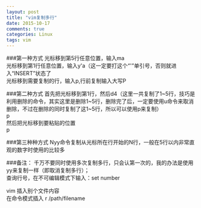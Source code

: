 ```yaml
---
layout: post
title: "vim复制多行"
date: 2015-10-17
comments: true
categories: Linux
tags: vim
---
```


###第一种方式
光标移到第5行任意位置，输入ma  
光标移到第1行任意位置，输入y'a（这一定要打这个“'”单引号，否则就进入“INSERT”状态了  
光标移到需要复制的行，输入p,行前复制输入大写P  

###第二种方式
首先把光标移到第1行，然后d4（这里一共复制了1~5行，技巧是利用删除的命令，其实这里是删除1~5行，删除完了后，一定要使用u命令来取消删除，不过在删除的同时复制了这1~5行，所以可以使用p来复制）  
p  
然后把光标移到要粘贴的位置  
p  


###第三种种方式
Nyy命令复制从光标所在行开始的N行，一般在5行以内非常直观的数字时使用的比较多


###备注：
千万不要同时使用多次复制多行，只会认第一次的，我的办法是使用yy来复制一样（即取消复制多行）；  
查询行号，在不可编辑模式下输入：set number  

vim 插入别个文件内容  
在命令模式插入 r /path/filename  